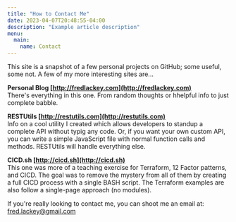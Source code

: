 ```yaml
---
title: "How to Contact Me"
date: 2023-04-07T20:48:55-04:00
description: "Example article description"
menu:
  main:
    name: Contact
---
```


This site is a snapshot of a few personal projects on GitHub; some useful, some not.  A few of my more interesting sites are...

<!--more-->

**Personal Blog [http://fredlackey.com](http://fredlackey.com)**  
There's everything in this one.  From random thoughts or hhelpful info to just complete babble.

**RESTUtils [http://restutils.com](http://restutils.com)**  
Info on a cool utility I created which allows developers to standup a complete API without typig any code.  Or, if you want your own custom API, you can write a simple JavaScript file with normal function calls and methods.  RESTUtils will handle everything else.

**CICD.sh [http://cicd.sh](http://cicd.sh)**  
This one was more of a teaching exercise for Terraform, 12 Factor patterns, and CICD.  The goal was to remove the mystery from all of them by creating a full CICD process with a single BASH script.  The Terraform examples are also follow a single-page approach (no modules).

If you're really looking to contact me, you can shoot me an email at: [fred.lackey@gmail.com](mailto:fred.lackey@gmail.com)
